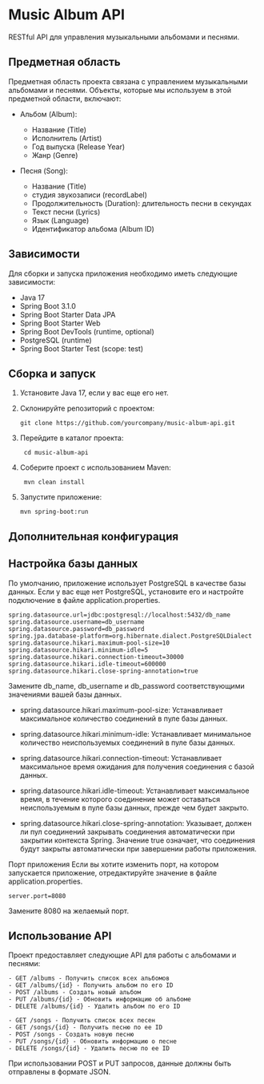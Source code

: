 # Music Album API

RESTful API для управления музыкальными альбомами и песнями.

## Предметная область

Предметная область проекта связана с управлением музыкальными альбомами и песнями.
Объекты, которые мы используем в этой предметной области, включают:

- Альбом (Album):
  -  Название (Title)
  -  Исполнитель (Artist)
  -  Год выпуска (Release Year)
  -  Жанр (Genre)
  

- Песня (Song):
  - Название (Title)
  - студия звукозаписи (recordLabel)
  - Продолжительность (Duration): длительность песни в  секундах
  - Текст песни (Lyrics)
  - Язык (Language)
  - Идентификатор альбома (Album ID)

## Зависимости

Для сборки и запуска приложения необходимо иметь следующие зависимости:
- Java 17
- Spring Boot 3.1.0
- Spring Boot Starter Data JPA
- Spring Boot Starter Web
- Spring Boot DevTools (runtime, optional)
- PostgreSQL (runtime)
- Spring Boot Starter Test (scope: test)


## Сборка и запуск

1. Установите Java 17, если у вас еще его нет.
2. Склонируйте репозиторий с проектом:

   ```shell
   git clone https://github.com/yourcompany/music-album-api.git

3. Перейдите в каталог проекта:
    ```shell
     cd music-album-api
    ```
4. Соберите проект с использованием Maven:
   ```shell
    mvn clean install
   ```
5. Запустите приложение:
    ```shell
   mvn spring-boot:run
    ```

## Дополнительная конфигурация
## Настройка базы данных

По умолчанию, приложение использует PostgreSQL в качестве базы данных. Если у вас еще нет PostgreSQL, установите его и настройте подключение в файле application.properties.
```
spring.datasource.url=jdbc:postgresql://localhost:5432/db_name
spring.datasource.username=db_username
spring.datasource.password=db_password
spring.jpa.database-platform=org.hibernate.dialect.PostgreSQLDialect
spring.datasource.hikari.maximum-pool-size=10
spring.datasource.hikari.minimum-idle=5
spring.datasource.hikari.connection-timeout=30000
spring.datasource.hikari.idle-timeout=600000
spring.datasource.hikari.close-spring-annotation=true
```

Замените db_name, db_username и db_password соответствующими значениями вашей базы данных.

 - spring.datasource.hikari.maximum-pool-size: Устанавливает максимальное количество соединений в пуле базы данных.

 - spring.datasource.hikari.minimum-idle: Устанавливает минимальное количество неиспользуемых соединений в пуле базы данных. 
 - spring.datasource.hikari.connection-timeout: Устанавливает максимальное время ожидания для получения соединения с базой данных. 
 - spring.datasource.hikari.idle-timeout: Устанавливает максимальное время, в течение которого соединение может оставаться неиспользуемым в пуле базы данных, прежде чем будет закрыто.
 - spring.datasource.hikari.close-spring-annotation: Указывает, должен ли пул соединений закрывать соединения автоматически при закрытии контекста Spring. Значение true означает, что соединения будут закрыты автоматически при завершении работы приложения.

Порт приложения
Если вы хотите изменить порт, на котором запускается приложение, отредактируйте значение в файле application.properties.
```
server.port=8080
```
Замените 8080 на желаемый порт.

## Использование API

Проект предоставляет следующие API для работы с альбомами и песнями:
```
- GET /albums - Получить список всех альбомов
- GET /albums/{id} - Получить альбом по его ID
- POST /albums - Создать новый альбом
- PUT /albums/{id} - Обновить информацию об альбоме
- DELETE /albums/{id} - Удалить альбом по его ID

- GET /songs - Получить список всех песен
- GET /songs/{id} - Получить песню по ее ID
- POST /songs - Создать новую песню
- PUT /songs/{id} - Обновить информацию о песне
- DELETE /songs/{id} - Удалить песню по ее ID
```

При использовании POST и PUT запросов, данные должны быть отправлены в формате JSON.